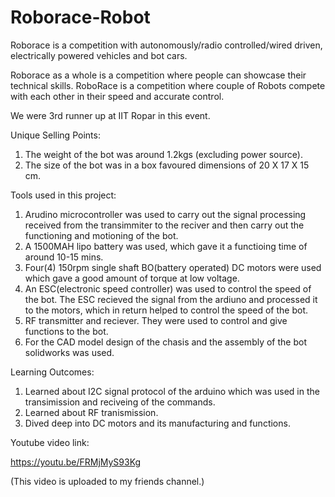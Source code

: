 # Roborace-Robot



Roborace is a competition with autonomously/radio controlled/wired driven, electrically powered vehicles and bot cars.

Roborace as a whole is a competition where people can showcase their technical skills. RoboRace is a competition where couple of Robots compete with each other in their speed and accurate control.

We were 3rd runner up at IIT Ropar in this event.  

Unique Selling Points: 

1. The weight of the bot was around 1.2kgs (excluding power source).
2. The size of the bot was in a box favoured dimensions of 20 X 17 X 15 cm.

Tools used in this project: 

1. Arudino microcontroller was used to carry out the signal processing received from the transimmiter to the reciver and then carry out the functioning and motioning of the bot. 
2. A 1500MAH lipo battery was used, which gave it a functioing time of around 10-15 mins. 
3. Four(4) 150rpm single shaft BO(battery operated) DC motors were used which gave a good amount of torque at low voltage.
4. An ESC(electronic speed controller) was used to control the speed of the bot. The ESC recieved the signal from the ardiuno and processed it to the motors, which in return helped to control the speed of the bot. 
5. RF transmitter and reciever. They were used to control and give functions to the bot. 
6. For the CAD model design of the chasis and the assembly of the bot solidworks was used.


Learning Outcomes: 

1. Learned about I2C signal protocol of the arduino which was used in the transimission and reciveing of the commands.
2. Learned about RF tranismission. 
3. Dived deep into DC motors and its manufacturing and functions.



Youtube video link:

https://youtu.be/FRMjMyS93Kg

(This video is uploaded to my friends channel.)



